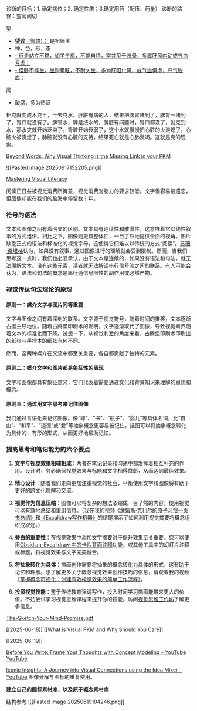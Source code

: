 
诊断的目标：1. 确定病位；2. 确定性质；3.确定用药（配伍，药量）
诊断的路径：望闻问切

望
- [**望诊**（管辂）： ](004%20%E9%87%91%E5%8C%AE%E8%A6%81%E7%95%A5#^3revpxy) 是祖师爷
- 神，色，形，态
- [- 行走站立不稳，如坐舟车，不能自持，常并见于眩晕，多属肝风内动或气血亏虚；](194%20%E4%B8%AD%E5%8C%BB%E8%AF%8A%E6%96%AD%E5%AD%A6#^c8mkuri)
- [- 但卧不能坐，坐则晕眩，不耐久坐，多为肝阳化风，或气血俱虚，夺气脱血；](194%20%E4%B8%AD%E5%8C%BB%E8%AF%8A%E6%96%AD%E5%AD%A6#^gwtn2o9)

闻
- 酸腐，多为热证




相克就变成木克土，土去克水。肝脏有病的人，结果把脾胃堵到了，脾胃一堵到了，胃口就没有了。脾管水，脾是统水的，脾脏有问题时，胃口都没了，就克到水，那水灾就开始泛滥了。肾脏开始衰弱了，这个水就慢慢把心脏的火浇熄了。心脏火被浇熄了，肺脏就没有心脏的支持，结果死亡就是心肺衰竭。这就是克的现象。




[Beyond Words: Why Visual Thinking is the Missing Link in your PKM](https://www.visual-thinking-workshop.com/beyond-words-why-visual-thinking-is-the-missing-link-in-your-pkm)

![[Pasted image 20250617152205.png]]

[Mastering Visual Literacy](https://www.visual-thinking-workshop.com/mastering-visual-literacy)

阅读正日益被视觉消费所掩盖，视觉消费对脑力的要求较低。文字很容易被遗忘，但图像却能在我们的脑海中停留数十年。

### 符号的语法

文本和图像之间有着明显的区别。文本具有连续性和散漫性，这意味着它以线性叙事的方式组织。相比之下，图像则更具整体性，一目了然地提供全面的视角。图片缺乏正式的语法和标准化的视觉字母，这使得它们难以以传统的方式“阅读”。[苏珊·桑塔格](https://www.gyford.com/phil/writing/2010/08/23/on-photography/)认为，如果没有叙事，通过图像进行的理解就会受到限制。然而，当我们思考这一点时，我们也必须承认，由于文本是连续的，如果没有语法和句法，就无法理解文本。没有这些元素，读者就无法解读串行信号流之间的联系。有人可能会认为，语法和句法的概念是串行通信局限性的副作用或必然产物。



### 视觉传达句法理论的原理

#### 原则一：媒介文字与图片同等重要

文字与图像之间有着深刻的联系。文字源于视觉符号，随着时间的推移，文本逐渐占据主导地位。随着古腾堡印刷术的发明，文字逐渐取代了图像，导致视觉素养随着文本的标准化而下降。试想一下，从视觉刺激的角度来看，古腾堡印刷术印刷出的纸张与手抄本的纸张有何不同。

然而，这两种媒介在交流中都至关重要，各自都贡献了独特的元素。


#### 原则二：媒介文字和图片都是象征性的表现

文字和图像都具有象征意义，它们代表着需要通过文化和背景知识来理解的思想和概念。

#### 原则三：通过用文字思考来记住图像

我们通过言语化来记忆图像。像“球”、“书”、“瓶子”、“婴儿”等具体名词，比“自由”、“和平”、“道德”或“爱”等抽象概念更容易被记住。插图可以将抽象概念转化为具体的、有形的形式，从而更好地帮助记忆。




### 提高思考和笔记能力的六个要点

1. **文字与视觉效果相辅相成**：两者在笔记记录和沟通中都发挥着相互补充的作用。设计时，务必确保视觉效果与标题和文字相得益彰，从而达到最佳效果。
    
2. **精心设计**：随着我们走向更加注重视觉的社会，平衡使用文字和图像将有助于更好的跨文化理解和交流。
    
3. **视觉作为信息压缩**：图像可以将复杂的想法浓缩成一目了然的内容。使用视觉可以有效地总结和重组信息。（我在我的视频《[詹姆斯·克利尔的原子习惯一页书总结》](https://youtu.be/FfOYjTnyPbs)和[《Excalidraw写作机器》](https://youtu.be/zvRpCOZAUSs)的结尾演示了如何利用视觉摘要将概念组织成叙述。）
    
4. **旁白的重要性**：在视觉效果中添加文字摘要对于提升效果至关重要。您可以使用[Obsidian-Excalidraw 中的卡片背面注释](https://youtu.be/tHUcD4rWIuY)功能，或其他工具中的幻灯片注释或标题，将视觉效果与文字完美融合。
    
5. **将抽象转化为具体**：插画创作需要将抽象的概念转化为具体的形式，这有助于记忆和理解。想了解更多关于概念视觉效果创作技巧的信息，请观看我的视频《[掌握概念可视化：创建有效视觉效果的简单工作流程》](https://youtu.be/MTdbhePtCco)。
    
6. **投资视觉技能**：鉴于传统教育强调写作，投入时间学习插画能带来更大的价值。不妨尝试学习视觉思维课程来提升你的技能。访问[视觉思维工作坊](https://www.visual-thinking-workshop.com/vtw)了解更多信息。



[The-Sketch-Your-Mind-Promise.pdf](https://sketch-your-mind.com/resources/The-Sketch-Your-Mind-Promise.pdf)

[[2025-06-18]]
[[What is Visual PKM and Why Should You Care]]




[[2025-06-19]] 

[Before You Write: Frame Your Thoughts with Concept Modeling - YouTube](https://www.youtube.com/watch?v=Zg_DUj68VkY)
[YouTube](https://www.youtube.com/redirect?event=video_description&redir_token=QUFFLUhqbDhFdGNlQWp5Q0tTWFU0eHl1anBDcVV2VlBNUXxBQ3Jtc0tsMW9hZVdINjhVcUJ3ZVBhRWxfQUprZWxWOFd3UFZpWEs4V0N0SmZpNFlhVzY1dDZ4ZzRGeXU3WmFBS3B1blhOVkdNVzNPSlAtSERVcUtkaXhMcm1GRG9Va2g3eDZLR0hnS0pWVFgzNzRfSG85WE16SQ&q=https%3A%2F%2Fexcalidraw.com%2F%23json%3DpwLtCkoKZVEkywvXNYjau%2Ckbljw8nPClZPYrv5xJiSUA&v=Zg_DUj68VkY)


[Iconic Insights: A Journey into Visual Connections using the Idea Mixer - YouTube](https://www.youtube.com/watch?v=ItV8PEaPorE)
图像分解与图标的重复使用。

**建立自己的图标素材库，以及原子概念素材库**

结构参考
![[Pasted image 20250619104246.png]]



